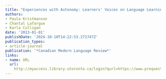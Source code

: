 ```yaml
---
title: "Experiences with Autonomy: Learners' Voices on Language Learning"
authors:
- Paula Kristmanson
- Chantal Lafargue
- Karla Culligan
date: '2013-01-01'
publishDate: '2024-10-10T14:22:53.271747Z'
publication_types:
- article-journal
publication: '*Canadian Modern Language Review*'
links:
- name: URL
  url: 
    http://myaccess.library.utoronto.ca/login?qurl=https://www.proquest.com/docview/1651854580?accountid=14771&bdid=38382&_bd=2VqZ4VEFPW%2BpaB9kK3K27WbyXas%3D
---
```

